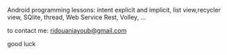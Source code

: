 Android programming lessons: intent explicit and implicit, list view,recycler view, SQlite, thread, Web Service Rest, Volley, ...


to contact me: ridouaniayoub@gmail.com

good luck
